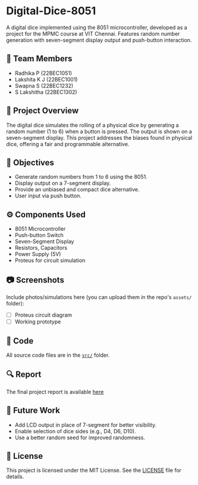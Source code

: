 # Digital-Dice-8051
A digital dice implemented using the 8051 microcontroller, developed as a project for the MPMC course at VIT Chennai. Features random number generation with seven-segment display output and push-button interaction.

## 👥 Team Members

- Radhika P (22BEC1051)
- Lakshita K J (22BEC1001)
- Swapna S (22BEC1232)
- S Lakshitha (22BEC1302)

## 📌 Project Overview

The digital dice simulates the rolling of a physical dice by generating a random number (1 to 6) when a button is pressed. The output is shown on a seven-segment display. This project addresses the biases found in physical dice, offering a fair and programmable alternative.

## 🎯 Objectives

- Generate random numbers from 1 to 6 using the 8051.
- Display output on a 7-segment display.
- Provide an unbiased and compact dice alternative.
- User input via push button.

## ⚙️ Components Used

- 8051 Microcontroller
- Push-button Switch
- Seven-Segment Display
- Resistors, Capacitors
- Power Supply (5V)
- Proteus for circuit simulation

## 📷 Screenshots

Include photos/simulations here (you can upload them in the repo's `assets/` folder):
- [ ] Proteus circuit diagram
- [ ] Working prototype

## 💾 Code

All source code files are in the [`src/`](./src/) folder.

## 🔍 Report

The final project report is available [here](./MPMC_report.pdf)

## 🔮 Future Work

- Add LCD output in place of 7-segment for better visibility.
- Enable selection of dice sides (e.g., D4, D6, D10).
- Use a better random seed for improved randomness.

## 📜 License

This project is licensed under the MIT License. See the [LICENSE](./LICENSE) file for details.

